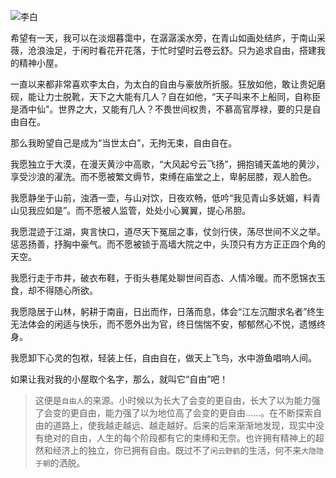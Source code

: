 ![李白](http://oo5edb6t9.bkt.clouddn.com/14918124520201.jpg)

希望有一天，我可以在淡烟暮霭中，在潺潺溪水旁，在青山如画处结庐，于南山采薇，沧浪浊足，于闲时看花开花落，于忙时望时云卷云舒。只为追求自由，搭建我的精神小屋。

一直以来都非常喜欢李太白，为太白的自由与豪放所折服。狂放如他，敢让贵妃磨砚，能让力士脱靴，天下之大能有几人？自在如他，“天子叫来不上船同，自称臣是酒中仙"。世界之大，又能有几人？不畏世间权贵，不慕高官厚禄，要的只是自由自在。

那么我盼望自己是成为“当世太白”，无拘无束，自由自在。

我愿独立于大漠，在漫天黄沙中高歌，“大风起兮云飞扬”，拥抱铺天盖地的黄沙，享受沙浪的濯洗。而不愿被繁文缛节，束缚在庙堂之上，卑躬屈膝，观人脸色。

我愿静坐于山前，浊酒一壶，与山对饮，日夜欢畅，低吟“我见青山多妩媚，料青山见我应如是”。而不愿被人监管，处处小心翼翼，提心吊胆。

我愿混迹于江湖，爽言快口，道尽天下冤屈之事，仗剑行侠，荡尽世间不义之举。惩恶扬善，抒胸中豪气。而不愿被锁于高墙大院之中，头顶只有方方正正四个角的天空。
 
我愿行走于市井，破衣布鞋，于街头巷尾处聊世间百态、人情冷暖。而不愿锦衣玉食，却不得随心所欲。

我愿隐居于山林，躬耕于南亩，日出而作，日落而息，体会“江左沉酣求名者”终生无法体会的闲适与快乐，而不愿外出为官，终日惴惴不安，郁郁然心不悦，遗憾终身。

我愿卸下心灵的包袱，轻装上任，自由自在，做天上飞鸟，水中游鱼唱响人间。

如果让我对我的小屋取个名字，那么，就叫它“自由”吧！

> 这便是`自由人`的来源。小时候以为长大了会变的更自由，长大了以为能力强了会变的更自由，能力强了以为地位高了会变的更自由……。在不断探索自由的道路上，使我越走越远、越走越好。后来的后来渐渐地发现，现实中没有绝对的自由，人生的每个阶段都有它的束缚和无奈。也许拥有精神上的超然和经济上的独立，你已拥有自由。既过不了`闲云野鹤`的生活，何不来`大隐隐于朝`的洒脱。

